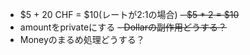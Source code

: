 - $5 + 20 CHF = $10(レートが2:1の場合)
~~- $5 * 2 = $10~~
- amountをprivateにする
~~- Dollarの副作用どうする？~~
- Moneyのまるめ処理どうする？
